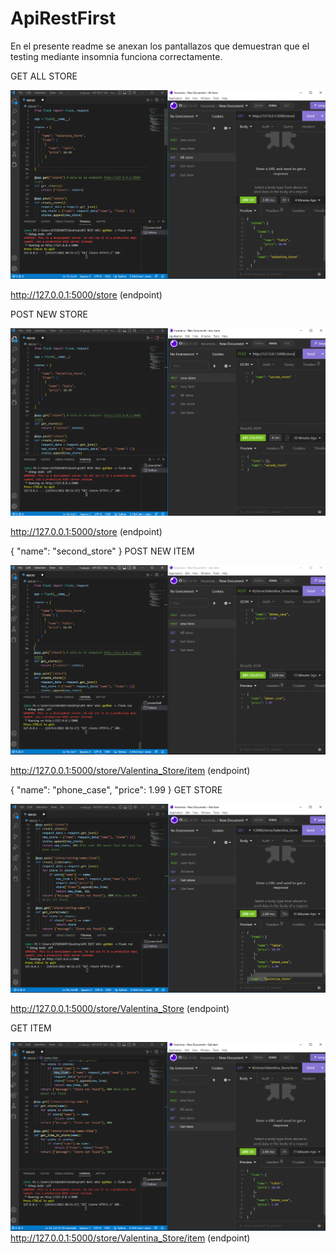 # ApiRestFirst

En el presente readme se anexan los pantallazos que demuestran que el testing mediante insomnia funciona correctamente. 

GET ALL STORE

![Image text](https://github.com/varrietasotelo/ApiRestFirst/blob/main/image/GetAllStore.png)

http://127.0.0.1:5000/store (endpoint)

POST NEW STORE

![Image text](https://github.com/varrietasotelo/ApiRestFirst/blob/main/image/PostNewStore.png)

http://127.0.0.1:5000/store (endpoint)

{
	"name": "second_store"
}
POST NEW ITEM 

![Image text](https://github.com/varrietasotelo/ApiRestFirst/blob/main/image/PostNewItem.png)

http://127.0.0.1:5000/store/Valentina_Store/item (endpoint)

{
	"name": "phone_case",
	"price": 1.99
}
GET STORE

![Image text](https://github.com/varrietasotelo/ApiRestFirst/blob/main/image/GetStore.png)

http://127.0.0.1:5000/store/Valentina_Store (endpoint)

GET ITEM 

![Image text](https://github.com/varrietasotelo/ApiRestFirst/blob/main/image/GetItem.png)
http://127.0.0.1:5000/store/Valentina_Store/item (endpoint)

